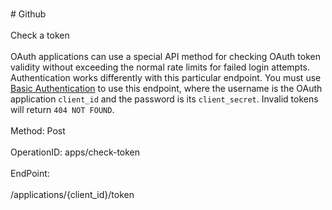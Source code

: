 <br>#     Github</br>
<br>Check a token</br>
<br>OAuth applications can use a special API method for checking OAuth token validity without exceeding the normal rate limits for failed login attempts. Authentication works differently with this particular endpoint. You must use [Basic Authentication](https://developer.github.com/v3/auth#basic-authentication) to use this endpoint, where the username is the OAuth application `client_id` and the password is its `client_secret`. Invalid tokens will return `404 NOT FOUND`.</br>
<br>Method: Post</br>
<br>OperationID: apps/check-token</br>
<br>EndPoint:</br>
<br>/applications/{client_id}/token</br>
